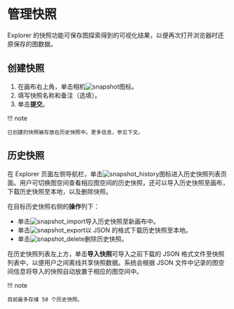 # 管理快照

Explorer 的快照功能可保存图探索得到的可视化结果，以便再次打开浏览器时还原保存的图数据。

## 创建快照

1. 在画布右上角，单击相机![snapshot](https://docs-cdn.nebula-graph.com.cn/figures/graph-snapshot.png)图标。
2. 填写快照名称和备注（选填）。
3. 单击**提交**。

!!! note

    已创建的快照被存放在历史快照中。更多信息，参见下文。


## 历史快照

在 Explorer 页面左侧导航栏，单击![snapshot_history](https://docs-cdn.nebula-graph.com.cn/figures/snapshot-history.png)图标进入历史快照列表页面。用户可切换图空间查看相应图空间的历史快照，还可以导入历史快照至画布，下载历史快照至本地，以及删除快照。

在目标历史快照右侧的**操作**列下：

- 单击![snapshot_import](https://docs-cdn.nebula-graph.com.cn/figures/snapshot-import.png)导入历史快照至新画布中。
- 单击![snapshot_export](https://docs-cdn.nebula-graph.com.cn/figures/snapshot-export.png)以 JSON 的格式下载历史快照至本地。
- 单击![snapshot_delete](https://docs-cdn.nebula-graph.com.cn/figures/snapshot-delete.png)删除历史快照。

在历史快照列表左上方，单击**导入快照**可导入之前下载的 JSON 格式文件至快照列表中，以便用户之间离线共享快照数据。系统会根据 JSON 文件中记录的图空间信息将导入的快照自动放置于相应的图空间中。

!!! note

    目前最多存储 50 个历史快照。 

